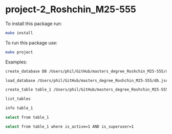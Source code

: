# project-2_Roshchin_M25-555

To install this package run:

```bash
make install
```

To run this package use:

```bash
make project
```

Examples:

```bash
create_database DB /Users/phil/GitHub/masters_degree_Roshchin_M25-555/db

load_database /Users/phil/GitHub/masters_degree_Roshchin_M25-555/db.json

create_table table_1 /Users/phil/GitHub/masters_degree_Roshchin_M25-555/table_1.csv name:str ID:int is_active:bool is_superuser:bool

list_tables

info table_1

select from table_1

select from table_1 where is_active=1 AND is_superuser=1
```
